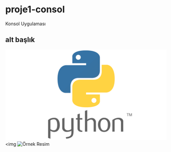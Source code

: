 # proje1-consol
Konsol Uygulaması
## alt başlık
<img src="image.png" alt="Örnek Resim"/><img
<img src="image.jpg" style="width:200px;height: 200px" alt="Örnek Resim">
